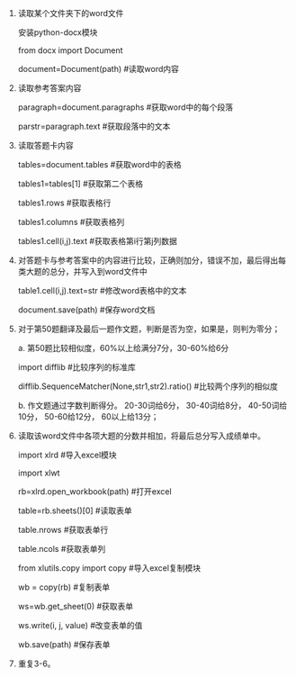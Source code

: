 ﻿1. 读取某个文件夹下的word文件
   
   安装python-docx模块

   from docx import Document

   document=Document(path) #读取word内容

2. 读取参考答案内容 

   paragraph=document.paragraphs #获取word中的每个段落

   parstr=paragraph.text #获取段落中的文本

3. 读取答题卡内容

   tables=document.tables #获取word中的表格

   tables1=tables[1] #获取第二个表格

   tables1.rows #获取表格行

   tables1.columns #获取表格列

   tables1.cell(i,j).text #获取表格第i行第j列数据

4. 对答题卡与参考答案中的内容进行比较，正确则加分，错误不加，最后得出每类大题的总分，并写入到word文件中

   table1.cell(i,j).text=str #修改word表格中的文本

   document.save(path) #保存word文档

5. 对于第50题翻译及最后一题作文题，判断是否为空，如果是，则判为零分；

   a. 第50题比较相似度，60%以上给满分7分，30-60%给6分

   import difflib #比较序列的标准库

   difflib.SequenceMatcher(None,str1,str2).ratio() #比较两个序列的相似度

   b. 作文题通过字数判断得分。 20-30词给6分， 30-40词给8分， 40-50词给10分， 50-60给12分，  60以上给13分；

6. 读取该word文件中各项大题的分数并相加，将最后总分写入成绩单中。

   import xlrd #导入excel模块

   import xlwt 

   rb=xlrd.open_workbook(path) #打开excel

   table=rb.sheets()[0] #读取表单

   table.nrows #获取表单行

   table.ncols #获取表单列

   from xlutils.copy import copy #导入excel复制模块

   wb = copy(rb) #复制表单

   ws=wb.get_sheet(0) #获取表单

   ws.write(i, j, value) #改变表单的值

   wb.save(path) #保存表单

7. 重复3-6。